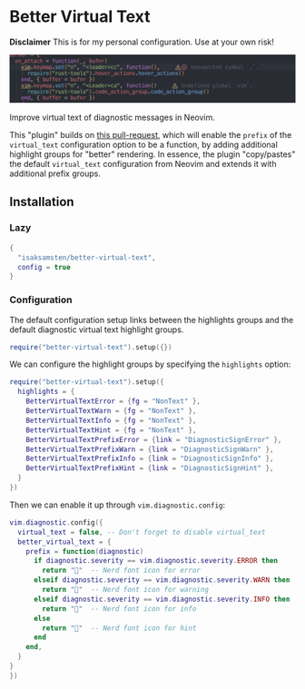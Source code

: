 # Better Virtual Text

**Disclaimer** This is for my personal configuration. Use at your own risk!

![Screenshot](./assets/screenshot.png)

Improve virtual text of diagnostic messages in Neovim.

This "plugin" builds on
[this pull-request](https://github.com/neovim/neovim/pull/22965), which will
enable the `prefix` of the `virtual_text` configuration option to be a function,
by adding additional highlight groups for "better" rendering. In essence, the
plugin "copy/pastes" the default `virtual_text` configuration from Neovim and
extends it with additional prefix groups.

## Installation

### Lazy

```lua
{
  "isaksamsten/better-virtual-text",
  config = true
}
```

### Configuration

The default configuration setup links between the highlights groups and the
default diagnostic virtual text highlight groups.

```lua
require("better-virtual-text").setup({})
```

We can configure the highlight groups by specifying the `highlights` option:

```lua
require("better-virtual-text").setup({
  highlights = {
    BetterVirtualTextError = {fg = "NonText" },
    BetterVirtualTextWarn = {fg = "NonText" },
    BetterVirtualTextInfo = {fg = "NonText" },
    BetterVirtualTextHint = {fg = "NonText" },
    BetterVirtualTextPrefixError = {link = "DiagnosticSignError" },
    BetterVirtualTextPrefixWarn = {link = "DiagnosticSignWarn" },
    BetterVirtualTextPrefixInfo = {link = "DiagnosticSignInfo" },
    BetterVirtualTextPrefixHint = {link = "DiagnosticSignHint" },
  }
})
```

Then we can enable it up through `vim.diagnostic.config`:

```lua
vim.diagnostic.config({
  virtual_text = false, -- Don't forget to disable virtual_text
  better_virtual_text = {
    prefix = function(diagnostic)
      if diagnostic.severity == vim.diagnostic.severity.ERROR then
        return ""  -- Nerd font icon for error
      elseif diagnostic.severity == vim.diagnostic.severity.WARN then
        return ""  -- Nerd font icon for warning
      elseif diagnostic.severity == vim.diagnostic.severity.INFO then
        return ""  -- Nerd font icon for info
      else
        return ""  -- Nerd font icon for hint
      end
    end,
  }
}
})
```
